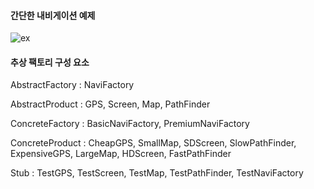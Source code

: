 #### 간단한 내비게이션 예제 

![ex](https://user-images.githubusercontent.com/28583661/72865566-acc19300-3d1b-11ea-95ea-5f74ba057ebe.PNG)

#### 추상 팩토리 구성 요소

 AbstractFactory : NaviFactory

AbstractProduct : GPS, Screen, Map, PathFinder

ConcreteFactory : BasicNaviFactory, PremiumNaviFactory

ConcreteProduct : CheapGPS, SmallMap, SDScreen, SlowPathFinder, ExpensiveGPS, LargeMap, HDScreen, FastPathFinder

Stub : TestGPS, TestScreen, TestMap, TestPathFinder, TestNaviFactory
